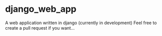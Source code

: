 # django_web_app
A web application written in django (currently in development)
Feel free to create a pull request if you want...
